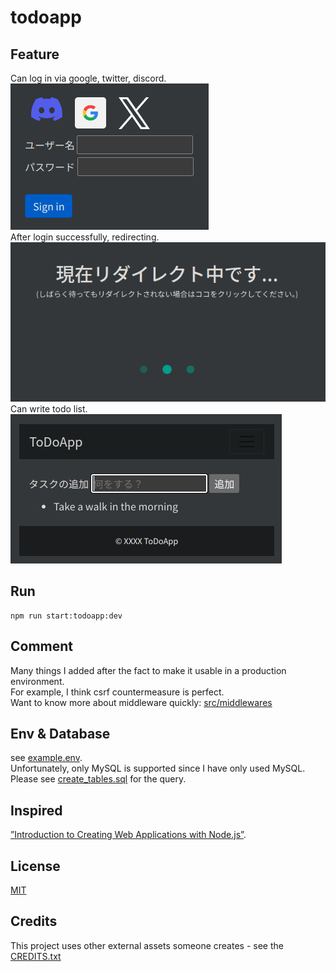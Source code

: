 # todoapp

## Feature

Can log in via google, twitter, discord.  
![alt text](https://github.com/bella2391/branding/blob/master/explain/learning/js_ts/login_form.png)  
After login successfully, redirecting.  
![alt text](https://github.com/bella2391/branding/blob/master/explain/learning/js_ts/redirect.png)  
Can write todo list.  
![alt text](https://github.com/bella2391/branding/blob/master/explain/learning/js_ts/todo.png)

## Run
```
npm run start:todoapp:dev
```

## Comment
Many things I added after the fact to make it usable in a production environment.  
For example, I think csrf countermeasure is perfect.  
Want to know more about middleware quickly: [src/middlewares](src/middlewares)

## Env & Database
see [example.env](example.env).  
Unfortunately, only MySQL is supported since I have only used MySQL.  
Please see [create_tables.sql](create_tables.sql) for the query.

## Inspired
[”Introduction to Creating Web Applications with Node.js”](https://zenn.dev/wkb/books/node-tutorial).  

## License
[MIT](License.txt)

## Credits
This project uses other external assets someone creates - see the [CREDITS.txt](CREDITS.txt)
